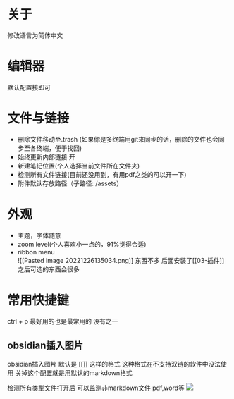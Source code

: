 # 关于
修改语言为简体中文
# 编辑器
默认配置接即可
# 文件与链接
-  删除文件移动至.trash (如果你是多终端用git来同步的话，删除的文件也会同步至各终端，便于找回)
- 始终更新内部链接 开[]()
- 新建笔记位置(个人选择当前文件所在文件夹)
- 检测所有文件链接(目前还没用到，有用pdf之类的可以开一下)
- 附件默认存放路径（子路径: /assets）
# 外观
- 主题，字体随意
- zoom level(个人喜欢小一点的，91%觉得合适)
- ribbon menu 	
![[Pasted image 20221226135034.png]]
东西不多  后面安装了[[03-插件]]之后可选的东西会很多
# 常用快捷键
ctrl + p 最好用的也是最常用的 没有之一  

## obsidian插入图片
obsidian插入图片 默认是  [[]] 这样的格式  这种格式在不支持双链的软件中没法使用  关掉这个配置就是用默认的markdown格式

检测所有类型文件打开后  可以监测非markdown文件 pdf,word等
![](use%20wikiLink.png)

